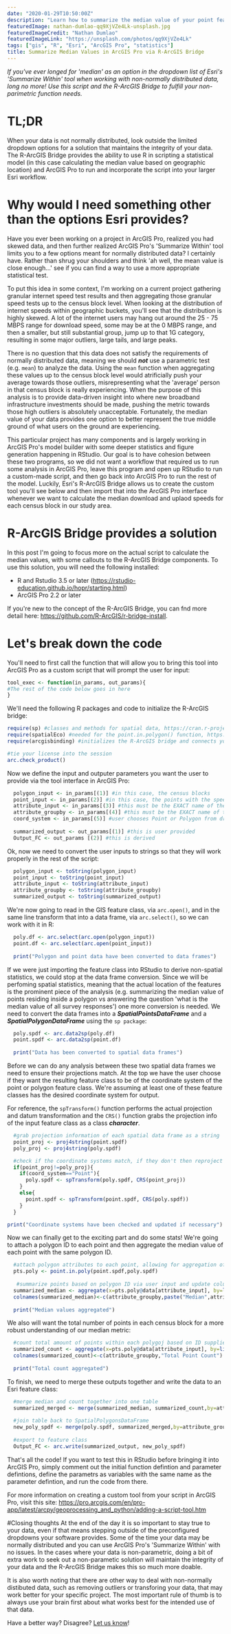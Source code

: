 ```yaml
---
date: "2020-01-29T10:50:00Z"
description: "Learn how to summarize the median value of your point features within a polygon feature class in ArcGIS Pro using the R-ArcGIS bridge."
featuredImage: nathan-dumlao-qq9XjVZe4Lk-unsplash.jpg
featuredImageCredit: "Nathan Dumlao"
featuredImageLink: "https://unsplash.com/photos/qq9XjVZe4Lk"
tags: ["gis", "R", "Esri", "ArcGIS Pro", "statistics"]
title: Summarize Median Values in ArcGIS Pro via R-ArcGIS Bridge
---
```

_If you've ever longed for 'median' as an option in the dropdown list of Esri's 'Summarize Within' tool when working with non-normally distributed data, long no more! Use this script and the R-ArcGIS Bridge to fulfill your non-parimetric function needs._

# TL;DR
When your data is not normally distributed, look outside the limited dropdown options for a solution that maintains the integrity of your data. The R-ArcGIS Bridge provides the ability to use R in scripting a statistical model (in this case calculating the median value based on geographic location) and ArcGIS Pro to run and incorporate the script into your larger Esri workflow. 

# Why would I need something other than the options Esri provides?
Have you ever been working on a project in ArcGIS Pro, realized you had skewed data, and then further realized ArcGIS Pro's 'Summarize Within' tool limits you to a few options meant for normally distributed data? I certainly have. Rather than shrug your shoulders and think 'ah well, the mean value is close enough...' see if you can find a way to use a more appropriate statistical test.

To put this idea in some context, I'm working on a current project gathering granular internet speed test results and then aggregating those granular speed tests up to the census block level. When looking at the distribution of internet speeds within geographic buckets, you'll see that the distribution is highly skewed. A lot of the internet users may hang out around the 25 - 75 MBPS range for download speed, some may be at the 0 MBPS range, and then a smaller, but still substantial group, jump up to that 1G category, resulting in some major outliers, large tails, and large peaks. 

There is no question that this data does not satisfy the requirements of normally distributed data, meaning we should ***not*** use a parametric test (e.g. `mean`) to analyze the data. Using the `mean` function when aggregating these values up to the census block level would atrificially push your average towards those outliers, misrepresenting what the 'average' person in that census block is really experiencing. When the purpose of this analysis is to provide data-driven insight into where new broadband infrastructure investments should be made, pushing the metric towards those high outliers is absolutely unacceptable. Fortunately, the median value of your data provides one option to better represent the true middle ground of what users on the ground are experiencing. 

This particular project has many components and is largely working in ArcGIS Pro's model builder with some deeper statistics and figure generation happening in RStudio. Our goal is to have cohesion between these two programs, so we did not want a workflow that required us to run some analysis in ArcGIS Pro, leave this program and open up RStudio to run a custom-made script, and then go back into ArcGIS Pro to run the rest of the model. Luckily, Esri's R-ArcGIS Bridge allows us to create the custom tool you'll see below and then import that into the ArcGIS Pro interface whenever we want to calculate the median download and uplaod speeds for each census block in our study area.  

# R-ArcGIS Bridge provides a solution
In this post I'm going to focus more on the actual script to calculate the median values, with some callouts to the R-ArcGIS Bridge components. To use this solution, you will need the following installed:
- R and Rstudio 3.5 or later (https://rstudio-education.github.io/hopr/starting.html) 
- ArcGIS Pro 2.2 or later

If you're new to the concept of the R-ArcGIS Bridge, you can fnd more detail here: https://github.com/R-ArcGIS/r-bridge-install.

# Let's break down the code
You'll need to first call the function that will allow you to bring this tool into ArcGIS Pro as a custom script that will prompt the user for input:
```r
tool_exec <- function(in_params, out_params){
#The rest of the code below goes in here
}
```
We'll need the following R packages and code to initialize the R-ArcGIS bridge:

```r
require(sp) #classes and methods for spatial data, https://cran.r-project.org/web/packages/sp/index.html
require(spatialEco) #needed for the point.in.polygon() function, https://cran.r-project.org/web/packages/spatialEco/index.html
require(arcgisbinding) #initializes the R-ArcGIS bridge and connects your Esri license info

#tie your license into the session
arc.check_product()
```
Now we define the input and outputer parameters you want the user to provide via the tool interface in ArcGIS Pro:

```r
  polygon_input <- in_params[(1)] #in this case, the census blocks
  point_input <- in_params[(2)] #in this case, the points with the speed test data
  attribute_input <- in_params[(3)] #this must be the EXACT name of the field in the data table
  attribute_groupby <- in_params[(4)] #this must be the EXACT name of the field in the data table
  coord_system <- in_params[(5)] #user chooses Point or Polygon from dropdown for the coordinate system they wnat to use
  
  summarized_output <- out_params[(1)] #this is user provided
  Output_FC <- out_params [(2)] #this is derived
```
Ok, now we need to convert the user inputs to strings so that they will work properly in the rest of the script:

```r
  polygon_input <- toString(polygon_input)
  point_input <- toString(point_input)
  attribute_input <- toString(attribute_input)
  attribute_groupby <- toString(attribute_groupby)
  summarized_output <- toString(summarized_output)
```
We're now going to read in the GIS feature class, via `arc.open()`, and in the same line transform that into a data frame, via `arc.select()`, so we can work with it in R:

```r
  poly.df <- arc.select(arc.open(polygon_input))
  point.df <- arc.select(arc.open(point_input))
  
  print("Polygon and point data have been converted to data frames")
```
If we were just importing the feature class into RStudio to derive non-spatial statistics, we could stop at the data frame conversion. Since we will be perfoming spatial statistics, meaning that the actual location of the features is the prominent piece of the analysis (e.g. summarizing the median value of points residing inside a polygon vs answering the question 'what is the median value of all survey responses') one more conversion is needed. We need to convert the data frames into a ***SpatialPointsDataFrame*** and a ***SpatialPolygonDataFrame*** using the `sp package`:

```r
  poly.spdf <- arc.data2sp(poly.df)
  point.spdf <- arc.data2sp(point.df)
  
  print("Data has been converted to spatial data frames")
```

Before we can do any analysis between these two spatial data frames we need to ensure their projections match. At the top we have the user choose if they want the resulting feature class to be of the coordinate system of the point or polygon feature class. We're assuming at least one of these feature classes has the desired coordinate system for output. 

For reference, the `spTransform()` function performs the actual projection and datum transformation and the `CRS()` function grabs the projection info of the input feature class as a class ***character***.

```r
  #grab projection information of each spatial data frame as a string
  point_proj <- proj4string(point.spdf)
  poly_proj <- proj4string(poly.spdf)

  #check if the coordinate systems match, if they don't then reproject one based on user input
  if(point_proj!=poly_proj){
    if(coord_system=="Point"){
      poly.spdf <- spTransform(poly.spdf, CRS(point_proj))
    }
    else{
      point.spdf <- spTransform(point.spdf, CRS(poly.spdf))
    }
  }

print("Coordinate systems have been checked and updated if necessary")
```
Now we can finally get to the exciting part and do some stats! We're going to attach a polygon ID to each point and then aggregate the median value of each point with the same polygon ID. 

```r
  #attach polygon attributes to each point, allowing for aggregation of a point numeric value by a polygon ID
  pts.poly <- point.in.poly(point.spdf,poly.spdf)
 
   #summarize points based on polygon ID via user input and update column names
  summarized_median <- aggregate(x=pts.poly@data[attribute_input], by=list(pts.poly@data[ ,attribute_groupby]), FUN=median, drop=TRUE)
  colnames(summarized_median)<-c(attribute_groupby,paste("Median",attribute_input))
  
  print("Median values aggregated")
```
We also will want the total number of points in each census block for a more robust understanding of our median metric:

```r
  #count total amount of points within each polygoj based on ID supplied by user
  summarized_count <- aggregate(x=pts.poly@data[attribute_input], by=list(pts.poly@data[, attribute_groupby]), FUN=length, drop=TRUE)
  colnames(summarized_count)<-c(attribute_groupby,"Total Point Count")
  
  print("Total count aggregated")
```
To finish, we need to merge these outputs together and write the data to an Esri feature class:

```r
  #merge median and count together into one table
  summarized_merged <- merge(summarized_median, summarized_count,by=attribute_groupby)
  
  #join table back to SpatialPolygonsDataFrame 
  new_poly_spdf <- merge(poly.spdf, summarized_merged,by=attribute_groupby)
  
  #export to feature class
  Output_FC <- arc.write(summarized_output, new_poly_spdf)
```

That's all the code! If you want to test this in RStudio before bringing it into ArcGIS Pro, simply comment out the initial function defintion and parameter defintions, define the parametrs as variables with the same name as the parameter defintion, and run the code from there. 

For more information on creating a custom tool from your script in ArcGIS Pro, visit this site: https://pro.arcgis.com/en/pro-app/latest/arcpy/geoprocessing_and_python/adding-a-script-tool.htm

#Closing thoughts
At the end of the day it is so important to stay true to your data, even if that means stepping outside of the preconfigured dropdowns your software provides. Some of the time your data may be normally distributed and you can use ArcGIS Pro's 'Summarize Within' with no issues. In the cases where your data is non-parametric, doing a bit of extra work to seek out a non-parametic solution will maintain the integrity of your data and the R-ArcGIS Bridge makes this so much more doable.

It is also worth noting that there are other way to deal with non-normally distibuted data, such as removing outliers or transforing your data, that may work better for your specific project. The most important rule of thumb is to always use your brain first about what works best for the intended use of that data.

Have a better way? Disagree? [Let us know](https://github.com/merit-network/merit-network.github.io/issues)!